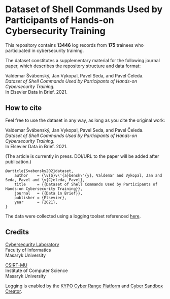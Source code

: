 # Dataset of Shell Commands Used by Participants of Hands-on Cybersecurity Training

This repository contains **13446** log records from **175** trainees who participated in cybersecurity training.

The dataset constitutes a supplementary material for the following journal paper, which describes the repository structure and data format:

Valdemar Švábenský, Jan Vykopal, Pavel Seda, and Pavel Čeleda.\
*Dataset of Shell Commands Used by Participants of Hands-on Cybersecurity Training.*\
In Elsevier Data in Brief. 2021.

## How to cite

Feel free to use the dataset in any way, as long as you cite the original work:

Valdemar Švábenský, Jan Vykopal, Pavel Seda, and Pavel Čeleda.\
*Dataset of Shell Commands Used by Participants of Hands-on Cybersecurity Training.*\
In Elsevier Data in Brief. 2021.

(The article is currently in press. DOI/URL to the paper will be added after publication.)

```
@article{Svabensky2021dataset,
    author    = {\v{S}v\'{a}bensk\'{y}, Valdemar and Vykopal, Jan and Seda, Pavel and \v{C}eleda, Pavel},
    title     = {{Dataset of Shell Commands Used by Participants of Hands-on Cybersecurity Training}},
    journal   = {{Data in Brief}},
    publisher = {Elsevier},
    year      = {2021},
}
```

The data were collected using a logging toolset referenced [here](https://zenodo.org/record/5126693).

## Credits

[Cybersecurity Laboratory](https://cybersec.fi.muni.cz)\
Faculty of Informatics\
Masaryk University

[CSIRT-MU](https://csirt.muni.cz)\
Institute of Computer Science\
Masaryk University

Logging is enabled by the [KYPO Cyber Range Platform](https://crp.kypo.muni.cz/) and [Cyber Sandbox Creator](https://gitlab.ics.muni.cz/muni-kypo-csc/cyber-sandbox-creator).
